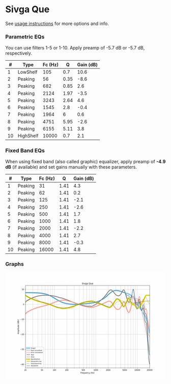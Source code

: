 # Sivga Que
See [usage instructions](https://github.com/jaakkopasanen/AutoEq#usage) for more options and info.

### Parametric EQs
You can use filters 1-5 or 1-10. Apply preamp of -5.7 dB or -5.7 dB, respectively.

|   # | Type      |   Fc (Hz) |    Q |   Gain (dB) |
|-----|-----------|-----------|------|-------------|
|   1 | LowShelf  |       105 | 0.7  |        10.6 |
|   2 | Peaking   |        56 | 0.35 |        -8.6 |
|   3 | Peaking   |       682 | 0.85 |         2.6 |
|   4 | Peaking   |      2124 | 1.97 |        -3.5 |
|   5 | Peaking   |      3243 | 2.64 |         4.6 |
|   6 | Peaking   |      1545 | 2.8  |        -0.4 |
|   7 | Peaking   |      1964 | 6    |         0.6 |
|   8 | Peaking   |      4751 | 5.95 |        -2.6 |
|   9 | Peaking   |      6155 | 5.11 |         3.8 |
|  10 | HighShelf |     10000 | 0.7  |         2.1 |

### Fixed Band EQs
When using fixed band (also called graphic) equalizer, apply preamp of **-4.9 dB** (if available) and set gains manually with these parameters.

|   # | Type    |   Fc (Hz) |    Q |   Gain (dB) |
|-----|---------|-----------|------|-------------|
|   1 | Peaking |        31 | 1.41 |         4.3 |
|   2 | Peaking |        62 | 1.41 |         0.2 |
|   3 | Peaking |       125 | 1.41 |        -2.1 |
|   4 | Peaking |       250 | 1.41 |        -2.6 |
|   5 | Peaking |       500 | 1.41 |         1.7 |
|   6 | Peaking |      1000 | 1.41 |         1.8 |
|   7 | Peaking |      2000 | 1.41 |        -2.2 |
|   8 | Peaking |      4000 | 1.41 |         2.7 |
|   9 | Peaking |      8000 | 1.41 |        -0.3 |
|  10 | Peaking |     16000 | 1.41 |         4.8 |

### Graphs
![](./Sivga%20Que.png)
